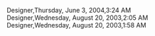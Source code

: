 ﻿Designer,Thursday, June 3, 2004,3:24 AM  Designer,Wednesday, August 20, 2003,2:05 AM  Designer,Wednesday, August 20, 2003,1:58 AM